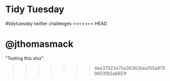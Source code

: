 # Tidy Tuesday
#tidytuesday twitter challenges
<<<<<<< HEAD

@jthomasmack
=======
"Testing this shiz" 
>>>>>>> 4ee37522e70a36362bea155a9799853f82a8851f
